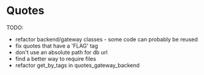 # Quotes

TODO:
 * refactor backend/gateway classes - some code can probably be reused
 * fix quotes that have a 'FLAG' tag
 * don't use an absolute path for db url
 * find a better way to require files
 * refactor get_by_tags in quotes_gateway_backend